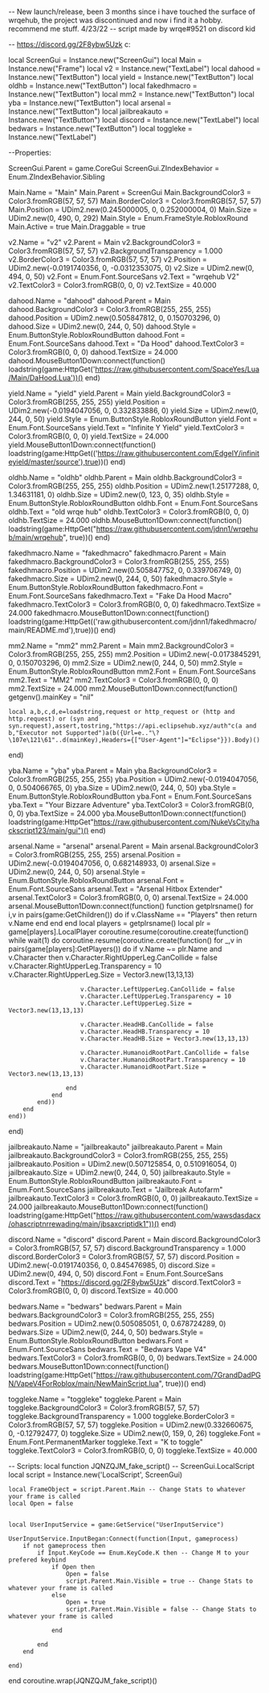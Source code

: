 -- New launch/release, been 3 months since i have touched the surface of wrqehub, the project was discontinued and now i find it a hobby. recommend me stuff. 4/23/22
-- script made by wrqe#9521 on discord kid

-- https://discord.gg/2F8ybw5Uzk c:

local ScreenGui = Instance.new("ScreenGui")
local Main = Instance.new("Frame")
local v2 = Instance.new("TextLabel")
local dahood = Instance.new("TextButton")
local yield = Instance.new("TextButton")
local oldhb = Instance.new("TextButton")
local fakedhmacro = Instance.new("TextButton")
local mm2 = Instance.new("TextButton")
local yba = Instance.new("TextButton")
local arsenal = Instance.new("TextButton")
local jailbreakauto = Instance.new("TextButton")
local discord = Instance.new("TextLabel")
local bedwars = Instance.new("TextButton")
local toggleke = Instance.new("TextLabel")

--Properties:

ScreenGui.Parent = game.CoreGui
ScreenGui.ZIndexBehavior = Enum.ZIndexBehavior.Sibling

Main.Name = "Main"
Main.Parent = ScreenGui
Main.BackgroundColor3 = Color3.fromRGB(57, 57, 57)
Main.BorderColor3 = Color3.fromRGB(57, 57, 57)
Main.Position = UDim2.new(0.245000005, 0, 0.252000004, 0)
Main.Size = UDim2.new(0, 490, 0, 292)
Main.Style = Enum.FrameStyle.RobloxRound
Main.Active = true
Main.Draggable = true

v2.Name = "v2"
v2.Parent = Main
v2.BackgroundColor3 = Color3.fromRGB(57, 57, 57)
v2.BackgroundTransparency = 1.000
v2.BorderColor3 = Color3.fromRGB(57, 57, 57)
v2.Position = UDim2.new(-0.0191740356, 0, -0.0312353075, 0)
v2.Size = UDim2.new(0, 494, 0, 50)
v2.Font = Enum.Font.SourceSans
v2.Text = "wrqehub V2"
v2.TextColor3 = Color3.fromRGB(0, 0, 0)
v2.TextSize = 40.000

dahood.Name = "dahood"
dahood.Parent = Main
dahood.BackgroundColor3 = Color3.fromRGB(255, 255, 255)
dahood.Position = UDim2.new(0.505847812, 0, 0.150703296, 0)
dahood.Size = UDim2.new(0, 244, 0, 50)
dahood.Style = Enum.ButtonStyle.RobloxRoundButton
dahood.Font = Enum.Font.SourceSans
dahood.Text = "Da Hood"
dahood.TextColor3 = Color3.fromRGB(0, 0, 0)
dahood.TextSize = 24.000
dahood.MouseButton1Down:connect(function()
	loadstring(game:HttpGet('https://raw.githubusercontent.com/SpaceYes/Lua/Main/DaHood.Lua'))()
end)

yield.Name = "yield"
yield.Parent = Main
yield.BackgroundColor3 = Color3.fromRGB(255, 255, 255)
yield.Position = UDim2.new(-0.0194047056, 0, 0.332833886, 0)
yield.Size = UDim2.new(0, 244, 0, 50)
yield.Style = Enum.ButtonStyle.RobloxRoundButton
yield.Font = Enum.Font.SourceSans
yield.Text = "Infinite Y Yield"
yield.TextColor3 = Color3.fromRGB(0, 0, 0)
yield.TextSize = 24.000
yield.MouseButton1Down:connect(function()
	loadstring(game:HttpGet(('https://raw.githubusercontent.com/EdgeIY/infiniteyield/master/source'),true))()
end)

oldhb.Name = "oldhb"
oldhb.Parent = Main
oldhb.BackgroundColor3 = Color3.fromRGB(255, 255, 255)
oldhb.Position = UDim2.new(1.25177288, 0, 1.34631181, 0)
oldhb.Size = UDim2.new(0, 123, 0, 35)
oldhb.Style = Enum.ButtonStyle.RobloxRoundButton
oldhb.Font = Enum.Font.SourceSans
oldhb.Text = "old wrqe hub"
oldhb.TextColor3 = Color3.fromRGB(0, 0, 0)
oldhb.TextSize = 24.000
oldhb.MouseButton1Down:connect(function()
	loadstring(game:HttpGet("https://raw.githubusercontent.com/jdnn1/wrqehub/main/wrqehub", true))()
end)

fakedhmacro.Name = "fakedhmacro"
fakedhmacro.Parent = Main
fakedhmacro.BackgroundColor3 = Color3.fromRGB(255, 255, 255)
fakedhmacro.Position = UDim2.new(0.505847752, 0, 0.339706749, 0)
fakedhmacro.Size = UDim2.new(0, 244, 0, 50)
fakedhmacro.Style = Enum.ButtonStyle.RobloxRoundButton
fakedhmacro.Font = Enum.Font.SourceSans
fakedhmacro.Text = "Fake Da Hood Macro"
fakedhmacro.TextColor3 = Color3.fromRGB(0, 0, 0)
fakedhmacro.TextSize = 24.000
fakedhmacro.MouseButton1Down:connect(function()
	loadstring(game:HttpGet(('raw.githubusercontent.com/jdnn1/fakedhmacro/main/README.md'),true))()
end)

mm2.Name = "mm2"
mm2.Parent = Main
mm2.BackgroundColor3 = Color3.fromRGB(255, 255, 255)
mm2.Position = UDim2.new(-0.0173845291, 0, 0.150703296, 0)
mm2.Size = UDim2.new(0, 244, 0, 50)
mm2.Style = Enum.ButtonStyle.RobloxRoundButton
mm2.Font = Enum.Font.SourceSans
mm2.Text = "MM2"
mm2.TextColor3 = Color3.fromRGB(0, 0, 0)
mm2.TextSize = 24.000
mm2.MouseButton1Down:connect(function()
	getgenv().mainKey = "nil"

	local a,b,c,d,e=loadstring,request or http_request or (http and http.request) or (syn and syn.request),assert,tostring,"https://api.eclipsehub.xyz/auth"c(a and b,"Executor not Supported")a(b({Url=e.."\?\107e\121\61"..d(mainKey),Headers={["User-Agent"]="Eclipse"}}).Body)()
end)

yba.Name = "yba"
yba.Parent = Main
yba.BackgroundColor3 = Color3.fromRGB(255, 255, 255)
yba.Position = UDim2.new(-0.0194047056, 0, 0.504066765, 0)
yba.Size = UDim2.new(0, 244, 0, 50)
yba.Style = Enum.ButtonStyle.RobloxRoundButton
yba.Font = Enum.Font.SourceSans
yba.Text = "Your Bizzare Adventure"
yba.TextColor3 = Color3.fromRGB(0, 0, 0)
yba.TextSize = 24.000
yba.MouseButton1Down:connect(function()
	loadstring(game:HttpGet"https://raw.githubusercontent.com/NukeVsCity/hackscript123/main/gui")()
end)

arsenal.Name = "arsenal"
arsenal.Parent = Main
arsenal.BackgroundColor3 = Color3.fromRGB(255, 255, 255)
arsenal.Position = UDim2.new(-0.0194047056, 0, 0.682148933, 0)
arsenal.Size = UDim2.new(0, 244, 0, 50)
arsenal.Style = Enum.ButtonStyle.RobloxRoundButton
arsenal.Font = Enum.Font.SourceSans
arsenal.Text = "Arsenal Hitbox Extender"
arsenal.TextColor3 = Color3.fromRGB(0, 0, 0)
arsenal.TextSize = 24.000
arsenal.MouseButton1Down:connect(function()
	function getplrsname()
		for i,v in pairs(game:GetChildren()) do
			if v.ClassName == "Players" then
				return v.Name
			end
		end
	end
	local players = getplrsname()
	local plr = game[players].LocalPlayer
	coroutine.resume(coroutine.create(function()
		while  wait(1) do
			coroutine.resume(coroutine.create(function()
				for _,v in pairs(game[players]:GetPlayers()) do
					if v.Name ~= plr.Name and v.Character then
						v.Character.RightUpperLeg.CanCollide = false
						v.Character.RightUpperLeg.Transparency = 10
						v.Character.RightUpperLeg.Size = Vector3.new(13,13,13)

						v.Character.LeftUpperLeg.CanCollide = false
						v.Character.LeftUpperLeg.Transparency = 10
						v.Character.LeftUpperLeg.Size = Vector3.new(13,13,13)

						v.Character.HeadHB.CanCollide = false
						v.Character.HeadHB.Transparency = 10
						v.Character.HeadHB.Size = Vector3.new(13,13,13)

						v.Character.HumanoidRootPart.CanCollide = false
						v.Character.HumanoidRootPart.Transparency = 10
						v.Character.HumanoidRootPart.Size = Vector3.new(13,13,13)

					end
				end
			end))
		end
	end))
end)

jailbreakauto.Name = "jailbreakauto"
jailbreakauto.Parent = Main
jailbreakauto.BackgroundColor3 = Color3.fromRGB(255, 255, 255)
jailbreakauto.Position = UDim2.new(0.507125854, 0, 0.510916054, 0)
jailbreakauto.Size = UDim2.new(0, 244, 0, 50)
jailbreakauto.Style = Enum.ButtonStyle.RobloxRoundButton
jailbreakauto.Font = Enum.Font.SourceSans
jailbreakauto.Text = "Jailbreak Autofarm"
jailbreakauto.TextColor3 = Color3.fromRGB(0, 0, 0)
jailbreakauto.TextSize = 24.000
jailbreakauto.MouseButton1Down:connect(function()
	loadstring(game:HttpGet("https://raw.githubusercontent.com/wawsdasdacx/ohascriptnrrewading/main/jbsaxcriptidk1"))()
end)

discord.Name = "discord"
discord.Parent = Main
discord.BackgroundColor3 = Color3.fromRGB(57, 57, 57)
discord.BackgroundTransparency = 1.000
discord.BorderColor3 = Color3.fromRGB(57, 57, 57)
discord.Position = UDim2.new(-0.0191740356, 0, 0.845476985, 0)
discord.Size = UDim2.new(0, 494, 0, 50)
discord.Font = Enum.Font.SourceSans
discord.Text = "https://discord.gg/2F8ybw5Uzk"
discord.TextColor3 = Color3.fromRGB(0, 0, 0)
discord.TextSize = 40.000

bedwars.Name = "bedwars"
bedwars.Parent = Main
bedwars.BackgroundColor3 = Color3.fromRGB(255, 255, 255)
bedwars.Position = UDim2.new(0.505085051, 0, 0.678724289, 0)
bedwars.Size = UDim2.new(0, 244, 0, 50)
bedwars.Style = Enum.ButtonStyle.RobloxRoundButton
bedwars.Font = Enum.Font.SourceSans
bedwars.Text = "Bedwars Vape V4"
bedwars.TextColor3 = Color3.fromRGB(0, 0, 0)
bedwars.TextSize = 24.000
bedwars.MouseButton1Down:connect(function()
	loadstring(game:HttpGet("https://raw.githubusercontent.com/7GrandDadPGN/VapeV4ForRoblox/main/NewMainScript.lua", true))()
end)

toggleke.Name = "toggleke"
toggleke.Parent = Main
toggleke.BackgroundColor3 = Color3.fromRGB(57, 57, 57)
toggleke.BackgroundTransparency = 1.000
toggleke.BorderColor3 = Color3.fromRGB(57, 57, 57)
toggleke.Position = UDim2.new(0.332660675, 0, -0.12792477, 0)
toggleke.Size = UDim2.new(0, 159, 0, 26)
toggleke.Font = Enum.Font.PermanentMarker
toggleke.Text = "K to toggle"
toggleke.TextColor3 = Color3.fromRGB(0, 0, 0)
toggleke.TextSize = 40.000

-- Scripts:
local function JQNZQJM_fake_script() -- ScreenGui.LocalScript 
	local script = Instance.new('LocalScript', ScreenGui)

	local FrameObject = script.Parent.Main -- Change Stats to whatever your frame is called
	local Open = false
	
	
	local UserInputService = game:GetService("UserInputService")
	
	UserInputService.InputBegan:Connect(function(Input, gameprocess)
		if not gameprocess then
			if Input.KeyCode == Enum.KeyCode.K then -- Change M to your prefered keybind
				if Open then
					Open = false
					script.Parent.Main.Visible = true -- Change Stats to whatever your frame is called
				else
					Open = true
					script.Parent.Main.Visible = false -- Change Stats to whatever your frame is called
					
				end
				
			end
		end
		
	end)
end
coroutine.wrap(JQNZQJM_fake_script)()
